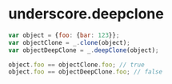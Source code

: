 underscore.deepclone
=======================

```javascript
var object = {foo: {bar: 123}};
var objectClone = _.clone(object);
var objectDeepClone = _.deepClone(object);

object.foo == objectClone.foo; // true
object.foo == objectDeepClone.foo; // false
```

